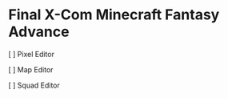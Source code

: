 Final X-Com Minecraft Fantasy Advance
=====================================

[ ] Pixel Editor

[ ] Map Editor

[ ] Squad Editor

